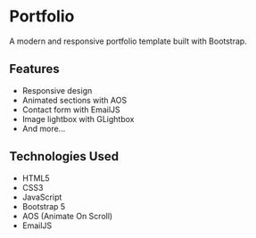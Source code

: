 # Portfolio

A modern and responsive portfolio template built with Bootstrap.

## Features

- Responsive design
- Animated sections with AOS
- Contact form with EmailJS
- Image lightbox with GLightbox
- And more...

## Technologies Used

- HTML5
- CSS3
- JavaScript
- Bootstrap 5
- AOS (Animate On Scroll)
- EmailJS
